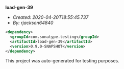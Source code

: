 **load-gen-39**
+ _Created: 2020-04-20T18:55:45.737_
+ _By: rjackson64840_

```xml
<dependency>
  <groupId>com.sonatype.testing</groupId>
  <artifactId>load-gen-39</artifactId>
  <version>0.9.0-SNAPSHOT</version>
</dependency>
```

This project was auto-generated for testing purposes.
